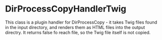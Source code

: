DirProcessCopyHandlerTwig
=========================

This class is a plugin handler for DirProcessCopy - it takes Twig files found in the input directory, and renders them as HTML files into the output directry. It returns false fo reach file, so the Twig file itself is not copied.
